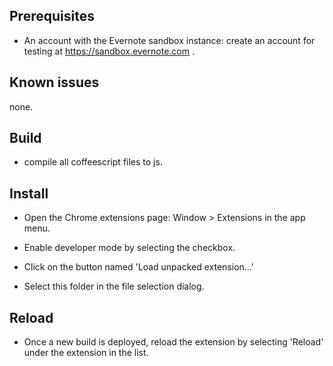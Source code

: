 ## Prerequisites

* An account with the Evernote sandbox instance: create an account for testing at https://sandbox.evernote.com .


## Known issues

none.


## Build

* compile all coffeescript files to js.


## Install

* Open the Chrome extensions page: Window > Extensions in the app menu.

* Enable developer mode by selecting the checkbox.

* Click on the button named 'Load unpacked extension...'

* Select this folder in the file selection dialog.


## Reload

* Once a new build is deployed, reload the extension by selecting 'Reload' under the extension in the list.
